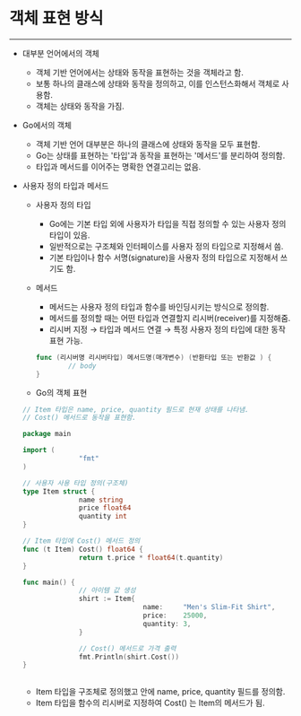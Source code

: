 # 객체 표현 방식

------

- 대부분 언어에서의 객체

  - 객체 기반 언어에서는 상태와 동작을 표현하는 것을 객체라고 함.
  - 보통 하나의 클래스에 상태와 동작을 정의하고, 이를 인스턴스화해서 객체로 사용함.
  - 객체는 상태와 동작을 가짐.

- Go에서의 객체

  - 객체 기반 언어 대부분은 하나의 클래스에 상태와 동작을 모두 표현함.
  - Go는 상태를 표현하는 '타입'과 동작을 표현하는 '메서드'를 분리하여 정의함.
  - 타입과 메서드를 이어주는 명확한 연결고리는 없음.

- 사용자 정의 타입과 메서드

  - 사용자 정의 타입

    - Go에는 기본 타입 외에 사용자가 타입을 직접 정의할 수 있는 사용자 정의 타입이 있음.
    - 일반적으로는 구조체와 인터페이스를 사용자 정의 타입으로 지정해서 씀.
    - 기본 타입이나 함수 서명(signature)을 사용자 정의 타입으로 지정해서 쓰기도 함.

  - 메서드

    - 메서드는 사용자 정의 타입과 함수를 바인딩시키는 방식으로 정의함.
    - 메서드를 정의할 때는 어떤 타입과 연결할지 리시버(receiver)를 지정해줌.
    - 리시버 지정 → 타입과 메서드 연결 → 특정 사용자 정의 타입에 대한 동작 표현 가능.

    ```go
    func (리시버명 리시버타입) 메서드명(매개변수) (반환타입 또는 반환값 ) {
    		// body
    }
    ```

  - Go의 객체 표현

  ```go
  // Item 타입은 name, price, quantity 필드로 현재 상태를 나타냄.
  // Cost() 메서드로 동작을 표현함.
  
  package main
  
  import (
  				"fmt"
  )
  
  // 사용자 사용 타입 정의(구조체)
  type Item struct {
  				name string
  				price float64
  				quantity int
  }
  
  // Item 타입에 Cost() 메서드 정의
  func (t Item) Cost() float64 {
  				return t.price * float64(t.quantity)
  }
  
  func main() {
  				// 아이템 값 생성
  				shirt := Item{
  								name:     "Men's Slim-Fit Shirt",
  								price:    25000,
  								quantity: 3,
  				}
  
  				// Cost() 메서드로 가격 출력
  				fmt.Println(shirt.Cost())
  }
  		
  ```

  - Item 타입을 구조체로 정의했고 안에 name, price, quantity 필드를 정의함.
  - Item 타입을 함수의 리시버로 지정하여 Cost() 는 Item의 메서드가 됨.